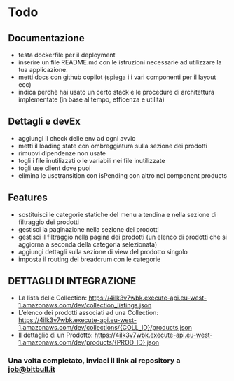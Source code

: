 # Todo

## Documentazione

-   testa dockerfile per il deployment
-   inserire un file README.md con le istruzioni necessarie ad utilizzare la tua applicazione.
-   metti docs con github copilot (spiega i i vari componenti per il layout ecc)
-   indica perchè hai usato un certo stack e le procedure di architettura implementate (in base al tempo, efficenza e utilità)

## Dettagli e devEx

-   aggiungi il check delle env ad ogni avvio
-   metti il loading state con ombreggiatura sulla sezione dei prodotti
-   rimuovi dipendenze non usate
-   togli i file inutilizzati o le variabili nei file inutilizzate
-   togli use client dove puoi
-   elimina le usetransition con isPending con altro nel component products

## Features

-   sostituisci le categorie statiche del menu a tendina e nella sezione di filtraggio dei prodotti
-   gestisci la paginazione nella sezione dei prodotti
-   gestisci il filtraggio nella pagina dei prodotti (un elenco di prodotti che si aggiorna a seconda della categoria selezionata)
-   aggiungi dettagli sulla sezione di view del prodotto singolo
-   imposta il routing del breadcrum con le categorie

## DETTAGLI DI INTEGRAZIONE

-   La lista delle Collection: https://4ilk3v7wbk.execute-api.eu-west-1.amazonaws.com/dev/collection_listings.json
-   L’elenco dei prodotti associati ad una Collection: https://4ilk3v7wbk.execute-api.eu-west-1.amazonaws.com/dev/collections/{COLL_ID}/products.json
-   Il dettaglio di un Prodotto: https://4ilk3v7wbk.execute-api.eu-west-1.amazonaws.com/dev/products/{PROD_ID}.json

### Una volta completato, inviaci il link al repository a job@bitbull.it
